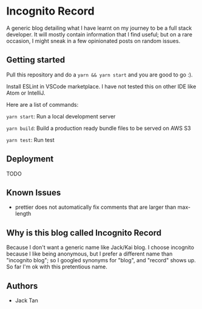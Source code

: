 # Incognito Record

A generic blog detailing what I have learnt on my journey to be a full stack developer. It will mostly contain information that I find useful; but on a rare occasion,
I might sneak in a few opinionated posts on random issues.

## Getting started

Pull this repository and do a `yarn && yarn start` and you are good to go :).

Install ESLint in VSCode marketplace. I have not tested this on other IDE like Atom or IntelliJ.

Here are a list of commands:

`yarn start`: Run a local development server

`yarn build`: Build a production ready bundle files to be served on AWS S3

`yarn test`: Run test

## Deployment

TODO

## Known Issues

* prettier does not automatically fix comments that are larger than max-length

## Why is this blog called Incognito Record

Because I don't want a generic name like Jack/Kai blog. I choose incognito because I like being anonymous, but I prefer a different
name than "incognito blog"; so I googled synonyms for "blog", and "record" shows up. So far I'm ok with this pretentious name.

## Authors

* Jack Tan
